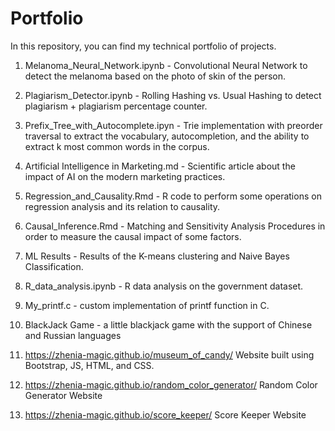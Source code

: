# Portfolio

In this repository, you can find my technical portfolio of projects. 

1. Melanoma_Neural_Network.ipynb - Convolutional Neural Network to detect the melanoma based on the photo of skin of the person.

2. Plagiarism_Detector.ipynb - Rolling Hashing vs. Usual Hashing to detect plagiarism + plagiarism percentage counter.

3. Prefix_Tree_with_Autocomplete.ipyn - Trie implementation with preorder traversal to extract the vocabulary, autocompletion, and the ability to extract k most common words in the corpus.

4. Artificial Intelligence in Marketing.md - Scientific article about the impact of AI on the modern marketing practices.

5. Regression_and_Causality.Rmd - R code to perform some operations on regression analysis and its relation to causality.

6. Causal_Inference.Rmd - Matching and Sensitivity Analysis Procedures in order to measure the causal impact of some factors.

7. ML Results - Results of the K-means clustering and Naive Bayes Classification.

8. R_data_analysis.ipynb - R data analysis on the government dataset.

9. My_printf.c - custom implementation of printf function in C.

10. BlackJack Game - a little blackjack game with the support of Chinese and Russian languages

11. https://zhenia-magic.github.io/museum_of_candy/ Website built using Bootstrap, JS, HTML, and CSS.

12. https://zhenia-magic.github.io/random_color_generator/ Random Color Generator Website

13. https://zhenia-magic.github.io/score_keeper/ Score Keeper Website
